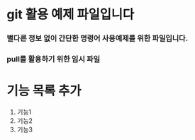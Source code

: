 # git 활용 예제 파일입니다 
### 별다른 정보 없이 간단한 명령어 사용예제를 위한 파일입니다.

### pull를 활용하기 위한 임시 파일

# 기능 목록 추가
1. 기능1 
2. 기능2
3. 기능3